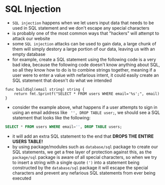 # **SQL Injection**
- `SQL injection` happens when we let users input data that needs to be used in SQL statement and we don't escape any special characters
- is probably one of the most common ways that "hackers" will attempt to attack our website
- some `SQL injection` attacks can be used to gain data, a large chunk of them will simply destory a large portion of our data, leaving us with an empty database
- for example, create a SQL statement using the following code is a very bad idea, because the following code doesn't know anything about SQL, so all they know how to do is to combine strings together, meaning if a user were to enter a value with nefarious intent, it could easily create an SQL statement that doesn't do what we intended
```golang
func buildSql(email string) string {
    return fmt.Sprintf("SELECT * FROM users WHERE email='%s';", email)
}
```
- consider the example above, what happens if a user attempts to sign in using an email address like ` '', DROP TABLE user;`, we should see a SQL statement that looks like the following:
```SQL
SELECT * FROM users WHERE email='', DROP TABLE users;
```
- it will add an extra SQL statement to the end that **DROPS THE ENTIRE USERS TABLE!**
- by using package/modules such as `database/sql` package to create our SQL statements, we get a free layer of protection against this, as the `package/sql` package is aware of all special characters, so when we try to insert a string with a single quote `(')` into a statement being constructed by the `database/sql` package it will escape the special characters and prevent any nefarious SQL statements from ever being executed